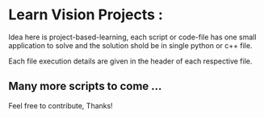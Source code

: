 # Learn Vision Projects : 
Idea here is project-based-learning, each script or code-file has one small application to solve and the solution shold be in 
single python or c++ file.  

Each file execution details are given in the header of each respective file. 

## Many more scripts to come ...
Feel free to contribute, Thanks!
